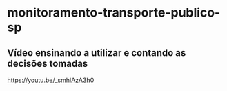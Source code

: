 # monitoramento-transporte-publico-sp

## Vídeo ensinando a utilizar e contando as decisões tomadas

https://youtu.be/_smhlAzA3h0
